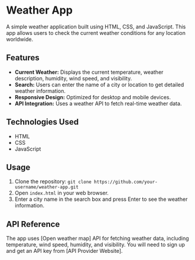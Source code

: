 # Weather App

A simple weather application built using HTML, CSS, and JavaScript. This app allows users to check the current weather conditions for any location worldwide.

## Features

- **Current Weather:** Displays the current temperature, weather description, humidity, wind speed, and visibility.
- **Search:** Users can enter the name of a city or location to get detailed weather information.
- **Responsive Design:** Optimized for desktop and mobile devices.
- **API Integration:** Uses a weather API to fetch real-time weather data.

## Technologies Used

- HTML
- CSS
- JavaScript



## Usage

1. Clone the repository: `git clone https://github.com/your-username/weather-app.git`
2. Open `index.html` in your web browser.
3. Enter a city name in the search box and press Enter to see the weather information.

## API Reference

The app uses [Open weather map] API for fetching weather data, including temperature, wind speed, humidity, and visibility. You will need to sign up and get an API key from [API Provider Website].





